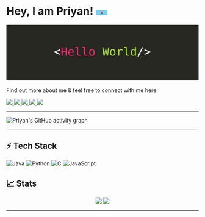 # Hey, I am Priyan! <img src="assets/Skills.gif" width="30px">

<img src="assets/hello-world-banner.jpg">

Find out more about me & feel free to connect with me here:

<p align="left">
    <a href="mailto:priyanpaulraj@gmail.com">
		<img src="https://img.shields.io/badge/Gmail-D14836?style=for-the-badge&logo=gmail&logoColor=white" />
	</a>
	<a href="https://www.linkedin.com/in/priyanpaulraj/">
		<img src="https://img.shields.io/badge/LinkedIn-0077B5?style=for-the-badge&logo=linkedin&logoColor=white" />
	</a>
	<a href="https://leetcode.com/priyan-p/">
		<img src="https://img.shields.io/badge/LeetCode-000000?style=for-the-badge&logo=LeetCode&logoColor=#d16c06" />
	</a>
  <a href="https://www.hackerrank.com/priyan_p?hr_r=1">
		<img src="https://img.shields.io/badge/-Hackerrank-2EC866?style=for-the-badge&logo=HackerRank&logoColor=white" />
	</a>
    <a href="https://stackoverflow.com/users/12546420/priyan?tab=profile">
		<img src="https://img.shields.io/badge/-Stackoverflow-FE7A16?style=for-the-badge&logo=stack-overflow&logoColor=white" />
	</a>
</p>

---

![Priyan's GitHub activity graph](https://activity-graph.herokuapp.com/graph?username=priyanpaulraj&hide_border=true&theme=react-dark)

---

## ⚡ Tech Stack

![Java](https://img.shields.io/badge/Java-ED8B00?style=for-the-badge&logo=java&logoColor=white)
![Python](https://img.shields.io/badge/Python-FFD43B?style=for-the-badge&logo=python&logoColor=306998)
![C](https://img.shields.io/badge/C-00599C?style=for-the-badge&logo=c&logoColor=white)
![JavaScript](https://img.shields.io/badge/JavaScript-323330?style=for-the-badge&logo=javascript&logoColor=F7DF1E)


## 📈 Stats

<p align="center">
  <img width="48%" src="https://github-readme-stats.vercel.app/api?username=priyanpaulraj&show_icons=true&hide_border=true&theme=nightowl" />
  <img width="48%" src="https://github-readme-streak-stats.herokuapp.com/?user=priyanpaulraj&hide_border=true&theme=nightowl" />
</p>

---
